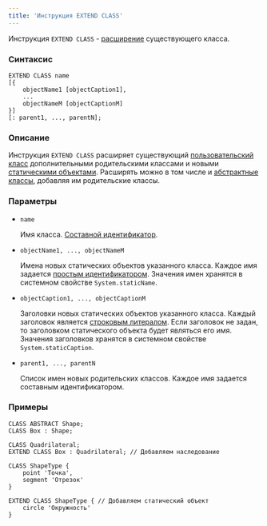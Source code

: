 ```yaml
---
title: 'Инструкция EXTEND CLASS'
---
```


Инструкция `EXTEND CLASS` - [расширение](Class_extension.md) существующего класса.

### Синтаксис

```
EXTEND CLASS name 
[{
    objectName1 [objectCaption1],
    ...
    objectNameM [objectCaptionM]
}] 
[: parent1, ..., parentN];
```

### Описание

Инструкция `EXTEND CLASS` расширяет существующий [пользовательский класс](User_classes.md) дополнительными родительскими классами и новыми [статическими объектами](Static_objects.md). Расширять можно в том числе и [абстрактные классы](User_classes.md#abstract), добавляя им родительские классы.

### Параметры

- `name`

    Имя класса. [Составной идентификатор](IDs.md#cid). 

- `objectName1, ..., objectNameM`

    Имена новых статических объектов указанного класса. Каждое имя задается [простым идентификатором](IDs.md#id). Значения имен хранятся в системном свойстве `System.staticName`.

- `objectCaption1, ..., objectCaptionM`

    Заголовки новых статических объектов указанного класса. Каждый заголовок является [строковым литералом](IDs.md#strliteral). Если заголовок не задан, то заголовком статического объекта будет являться его имя. Значения заголовков хранятся в системном свойстве `System.staticCaption`.

- `parent1, ..., parentN`

    Список имен новых родительских классов. Каждое имя задается составным идентификатором. 

### Примеры


```lsf
CLASS ABSTRACT Shape;
CLASS Box : Shape;

CLASS Quadrilateral;
EXTEND CLASS Box : Quadrilateral; // Добавляем наследование

CLASS ShapeType {
	point 'Точка',
	segment 'Отрезок'
}

EXTEND CLASS ShapeType { // Добавляем статический объект
	circle 'Окружность'
}
```
